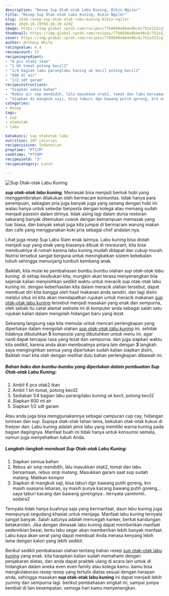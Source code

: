 ```yaml
---
description: "Resep Sup Otak-otak Labu Kuning, Bikin Ngiler"
title: "Resep Sup Otak-otak Labu Kuning, Bikin Ngiler"
slug: 2416-resep-sup-otak-otak-labu-kuning-bikin-ngiler
date: 2020-10-19T03:26:29.429Z
image: https://img-global.cpcdn.com/recipes/77b0696e8b4e96c6/751x532cq70/sup-otak-otak-labu-kuning-foto-resep-utama.jpg
thumbnail: https://img-global.cpcdn.com/recipes/77b0696e8b4e96c6/751x532cq70/sup-otak-otak-labu-kuning-foto-resep-utama.jpg
cover: https://img-global.cpcdn.com/recipes/77b0696e8b4e96c6/751x532cq70/sup-otak-otak-labu-kuning-foto-resep-utama.jpg
author: Anthony White
ratingvalue: 4.4
reviewcount: 15
recipeingredient:
- "6 pcs otak2 ikan"
- "1 bh tomat potong kecil2"
- "1/4 bagian labu paranglabu kuning uk kecil potong kecil2"
- "600 ml air"
- "1/2 sdt garam"
recipeinstructions:
- "Siapkan semua bahan"
- "Rebus air smp mendidih, lalu masukkan otak2, tomat dan labu bersamaan, rebus smp matang. Masukkan garam saat sup sudah matang. Matikan kompor"
- "Siapkan di mangkuk saji, bisa taburi dgn bawang putih goreng, krn masih suasana lebaran, sy masih punya kacang bawang putih goreng,.. saya taburi kacang dan bawang gorengnya.. ternyata yammmiii.. sodara2"
categories:
- Resep
tags:
- sup
- otakotak
- labu

katakunci: sup otakotak labu 
nutrition: 167 calories
recipecuisine: Indonesian
preptime: "PT11M"
cooktime: "PT59M"
recipeyield: "3"
recipecategory: Lunch

---
```



![Sup Otak-otak Labu Kuning](https://img-global.cpcdn.com/recipes/77b0696e8b4e96c6/751x532cq70/sup-otak-otak-labu-kuning-foto-resep-utama.jpg)

<b><i>sup otak-otak labu kuning</i></b>, Memasak bisa menjadi bentuk hobi yang menggembirakan dilakukan oleh bermacam komunitas. tidak hanya para perempuan, sebagian pria juga banyak juga yang senang dengan hobi ini. walau hanya untuk sekedar berpesta dengan kolega atau memang sudah menjadi passion dalam dirinya. tidak asing lagi dalam dunia restoran sekarang banyak ditemukan cowok dengan kemampuan memasak yang luar biasa, dan banyak sekali juga kita jumpai di bermacam warung makan dan cafe yang menggunakan koki pria sebagai chef andalan nya.

Lihat juga resep Sup Labu Siam enak lainnya. Labu kuning bisa diolah menjadi sup yang enak yang biasanya dibuat di resraurant, kita bisa membuatnya di rumah karena labu kuning mudah didapat dan cukup murah. Nutrisi tersebut sangat berguna untuk meningkatkan sistem kekebalan tubuh sehingga menunjang tumbuh kembang anak.

Baiklah, kita mulai ke pembahasan bumbu bumbu olahan <i>sup otak-otak labu kuning</i>. di setiap kesibukan kita, mungkin akan terasa menyenangkan bila sejenak kalian menyisihkan sedikit waktu untuk meracik sup otak-otak labu kuning ini. dengan keberhasilan kita dalam meracik olahan tersebut, dapat membuat diri kita bangga oleh hasil makanan anda sendiri. dan lagi disini melalui situs ini kita akan mendapatkan rujukan untuk meracik makanan <u>sup otak-otak labu kuning</u> tersebut menjadi masakan yang enak dan sempurna, oleh sebab itu catat alamat website ini di komputer anda sebagai salah satu rujukan kalian dalam mengolah hidangan baru yang lezat.


Sekarang langsung saja kita memulai untuk mencari perlengkapan yang diperlukan dalam mengolah olahan <u><i>sup otak-otak labu kuning</i></u> ini. setidak tidaknya dibutuhkan <b>5</b> komposisi yang dibutuhkan untuk menu ini. agar nanti dapat tercapai rasa yang lezat dan sempurna. dan juga siapkan waktu kita sedikit, karena anda akan membuatnya antara lain dengan <b>3</b> langkah. saya menginginkan semua yang diperlukan sudah kalian siapkan disini, Baiklah mari kita olah dengan melihat dulu bahan perlengkapan dibawah ini.

<!--inarticleads1-->

##### Bahan baku dan bumbu-bumbu yang diperlukan dalam pembuatan Sup Otak-otak Labu Kuning:

1. Ambil 6 pcs otak2 ikan
1. Ambil 1 bh tomat, potong kecil2
1. Sediakan 1/4 bagian labu parang/labu kuning uk kecil, potong kecil2
1. Siapkan 600 ml air
1. Siapkan 1/2 sdt garam


Atau anda juga bisa menggunakannya sebagai campuran cap cay, hidangan tumisan dan sup. Supaya otak-otak tahan lama, bekukan otak-otak kukus di freezer dan. Labu kuning adalah jenis labu yang memiliki warna kuning pada bagian dagingnya. Manfaat buah ini tidak hanya untuk konsumsi semata, namun juga menyehatkan tubuh Anda. 

<!--inarticleads2-->

##### Langkah-langkah membuat Sup Otak-otak Labu Kuning:

1. Siapkan semua bahan
1. Rebus air smp mendidih, lalu masukkan otak2, tomat dan labu bersamaan, rebus smp matang. Masukkan garam saat sup sudah matang. Matikan kompor
1. Siapkan di mangkuk saji, bisa taburi dgn bawang putih goreng, krn masih suasana lebaran, sy masih punya kacang bawang putih goreng,.. saya taburi kacang dan bawang gorengnya.. ternyata yammmiii.. sodara2


Ternyata tidak hanya buahnya saja yang bermanfaat, daun labu kuning juga mempunyai segudang khasiat untuk menjaga. Manfaat labu kuning ternyata sangat banyak. Salah satunya adalah mencegah kanker, berkat kandungan betakaroten. Jika dengan dimasak labu kuning dapat memberikan manfaat sedemikian besar, tentu labu segar akan memberikan lebih banyak manfaat. Labu kaya akan serat yang dapat membuat Anda merasa kenyang lebih lama dengan kalori yang lebih sedikit. 

Berikut sedikit pembahasan olahan tentang bahan resep <u>sup otak-otak labu kuning</u> yang enak. kita harapkan kalian sudah memahami dengan penjabaran diatas, dan anda dapat praktek ulang di acara lain untuk di hidangkan dalam aneka even even family atau kolega kamu. kamu bisa mengkolaborasi resep resep yang tertulis diatas sesuai dengan harapan anda, sehingga masakan <b>sup otak-otak labu kuning</b> ini dapat menjadi lebih yummy dan sempurna lagi. berikut pembahasan singkat ini, sampai jumpa kembali di lain kesempatan. semoga hari kamu menyenangkan.
